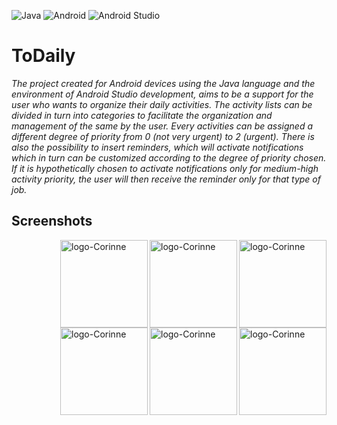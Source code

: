 ![Java](https://img.shields.io/badge/Java-ED8B00?style=for-the-badge&logo=java&logoColor=white)
![Android](https://img.shields.io/badge/Android-3DDC84?style=for-the-badge&logo=android&logoColor=white)
![Android Studio](https://img.shields.io/badge/Android_Studio-3DDC84?style=for-the-badge&logo=android-studio&logoColor=white)

# ToDaily
_The project created for Android devices using the Java language and the environment of
Android Studio development, aims to be a support for the user who wants to organize
their daily activities. The activity lists can be divided in turn into
categories to facilitate the organization and management of the same by the user. Every
activities can be assigned a different degree of priority from 0 (not very urgent) to 2
(urgent). There is also the possibility to insert reminders, which will activate
notifications which in turn can be customized according to the degree of priority chosen.
If it is hypothetically chosen to activate notifications only for medium-high activity
priority, the user will then receive the reminder only for that type of job._

## Screenshots

<img align="right"  src="https://user-images.githubusercontent.com/65446134/135763134-7cbfef03-c5ba-489b-bd45-d44c453e9295.png" alt="logo-Corinne" length = 140 width = 140>


<img align="right"  src="https://user-images.githubusercontent.com/65446134/135763159-7205b65c-f217-49e2-8a83-a9efe3b248bc.png" alt="logo-Corinne" length = 140 width = 140>


<img align="right"  src="https://user-images.githubusercontent.com/65446134/135763181-cedc66ae-e7cd-404b-a0ff-4a4068e40b27.png" alt="logo-Corinne" length = 140 width = 140>


<img align="right"  src="https://user-images.githubusercontent.com/65446134/135763193-470b64ec-9c17-47da-9a07-1a0348c1a244.png" alt="logo-Corinne" length = 140 width = 140>

<img align="right"  src="https://user-images.githubusercontent.com/65446134/135763212-108e5425-2dce-400e-82d8-4e6019fcc072.png" alt="logo-Corinne" length = 140 width = 140>

<img align="right"  src=https://user-images.githubusercontent.com/65446134/135763097-1a8f77e6-b758-40ea-93d6-53365054341b.png alt="logo-Corinne" length = 140 width = 140>
